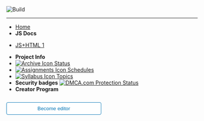 <!-- dont edit this area -->
![Build](https://github.com/pythoniaweb/jsworld/actions/workflows/deploy.yml/badge.svg)<hr>
- [Home](home)
- **JS Docs**
<!-- You can edit this area | Warning max 10-15 symbols-->
- [JS+HTML 1](html-js)
<!-- dont edit this area -->
- **Project Info**
- [![Archive Icon](https://icongr.am/fontawesome/archive.svg?size=16&color=808080) Status](status)
- [![Assignments Icon](https://icongr.am/fontawesome/pencil.svg?size=16&color=808080) Schedules](schedule)
- [![Syllabus Icon](https://icongr.am/fontawesome/list.svg?size=16&color=808080) Topics](topics)
- **Security badges**
<a href="//www.dmca.com/Protection/Status.aspx?ID=000f1e75-bc82-42ae-b015-e3e21083647f" title="DMCA.com Protection Status" class="dmca-badge"> <img src ="https://images.dmca.com/Badges/dmca-badge-w100-5x1-07.png?ID=000f1e75-bc82-42ae-b015-e3e21083647f"  alt="DMCA.com Protection Status" /></a>  <script src="https://images.dmca.com/Badges/DMCABadgeHelper.min.js"> </script>
- **Creator Program**
<form action="https://github.com/pythoniaweb/jsworld/" target="_blank">
  <input type="submit" value="Become editor" style="cursor: pointer;margin-top:12px;padding:8px;background-color:#FFFFFF;border:1px solid #0374B5;border-radius:.25rem;color:#0374B5;display:inline-block;text-align:center;text-decoration:none;width:250px;-webkit-text-size-adjust:none;mso-hide:all;" />
</form>
